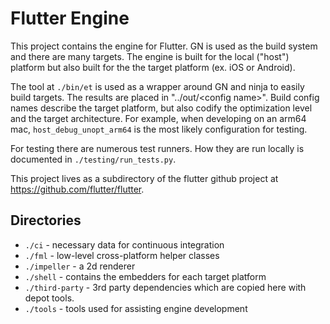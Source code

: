 # Flutter Engine

This project contains the engine for Flutter. GN is used as the build system
and there are many targets. The engine is built for the local ("host") platform
but also built for the the target platform (ex. iOS or Android).

The tool at `./bin/et` is used as a wrapper around GN and ninja to easily build
targets. The results are placed in "../out/\<config name\>". Build config names
describe the target platform, but also codify the optimization level and the
target architecture. For example, when developing on an arm64 mac,
`host_debug_unopt_arm64` is the most likely configuration for testing.

For testing there are numerous test runners. How they are run locally is
documented in `./testing/run_tests.py`.

This project lives as a subdirectory of the flutter github project at
https://github.com/flutter/flutter.

## Directories

- `./ci` - necessary data for continuous integration
- `./fml` - low-level cross-platform helper classes
- `./impeller` - a 2d renderer
- `./shell` - contains the embedders for each target platform
- `./third-party` - 3rd party dependencies which are copied here with depot
  tools.
- `./tools` - tools used for assisting engine development

